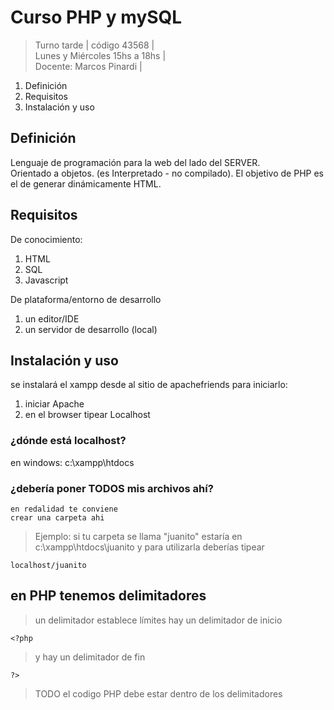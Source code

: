 # Curso PHP y mySQL
> Turno tarde | código 43568 |  
> Lunes y Miércoles 15hs a 18hs |  
> Docente: Marcos Pinardi |  

  1. Definición
  2. Requisitos
  3. Instalación y uso  
  
## Definición

Lenguaje de programación para la web del lado del SERVER.  
Orientado a objetos.
(es Interpretado - no compilado).
El objetivo de PHP es el de generar dinámicamente HTML.

## Requisitos

De conocimiento: 
  1. HTML
  2. SQL 
  3. Javascript
  
De plataforma/entorno de desarrollo
 
  1. un editor/IDE
  2. un servidor de desarrollo (local)  

## Instalación y uso
 se instalará el xampp desde al sitio de apachefriends
  para iniciarlo: 
  1. iniciar Apache
  2. en el browser tipear Localhost
  
### ¿dónde está localhost?

en windows: 
    c:\\xampp\htdocs  
    
### ¿debería poner TODOS mis archivos ahí?

    en redalidad te conviene 
    crear una carpeta ahi   
    
> Ejemplo: si tu carpeta se llama "juanito"
> estaría en c:\\xampp\htdocs\juanito
> y para utilizarla deberías tipear

    localhost/juanito
    
    
## en PHP tenemos delimitadores

> un delimitador establece límites
> hay un delimitador de inicio

    <?php

> y hay un delimitador de fin

    ?>
    
> TODO el codigo PHP debe estar dentro de los delimitadores

